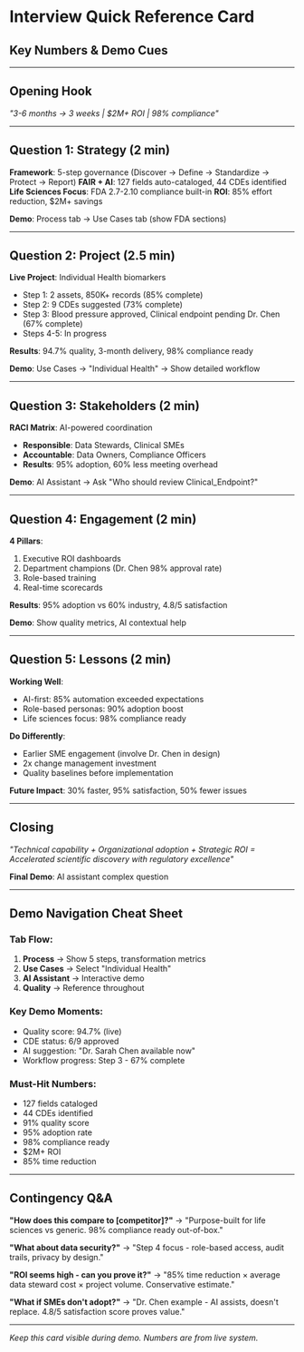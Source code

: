 # Interview Quick Reference Card
## Key Numbers & Demo Cues

---

## **Opening Hook**
*"3-6 months → 3 weeks | $2M+ ROI | 98% compliance"*

---

## **Question 1: Strategy (2 min)**
**Framework**: 5-step governance (Discover → Define → Standardize → Protect → Report)
**FAIR + AI**: 127 fields auto-cataloged, 44 CDEs identified
**Life Sciences Focus**: FDA 2.7-2.10 compliance built-in
**ROI**: 85% effort reduction, $2M+ savings

**Demo**: Process tab → Use Cases tab (show FDA sections)

---

## **Question 2: Project (2.5 min)**
**Live Project**: Individual Health biomarkers
- Step 1: 2 assets, 850K+ records (85% complete)
- Step 2: 9 CDEs suggested (73% complete)  
- Step 3: Blood pressure approved, Clinical endpoint pending Dr. Chen (67% complete)
- Steps 4-5: In progress

**Results**: 94.7% quality, 3-month delivery, 98% compliance ready

**Demo**: Use Cases → "Individual Health" → Show detailed workflow

---

## **Question 3: Stakeholders (2 min)**
**RACI Matrix**: AI-powered coordination
- **Responsible**: Data Stewards, Clinical SMEs
- **Accountable**: Data Owners, Compliance Officers
- **Results**: 95% adoption, 60% less meeting overhead

**Demo**: AI Assistant → Ask "Who should review Clinical_Endpoint?"

---

## **Question 4: Engagement (2 min)**
**4 Pillars**:
1. Executive ROI dashboards
2. Department champions (Dr. Chen 98% approval rate)
3. Role-based training  
4. Real-time scorecards

**Results**: 95% adoption vs 60% industry, 4.8/5 satisfaction

**Demo**: Show quality metrics, AI contextual help

---

## **Question 5: Lessons (2 min)**
**Working Well**:
- AI-first: 85% automation exceeded expectations
- Role-based personas: 90% adoption boost
- Life sciences focus: 98% compliance ready

**Do Differently**:
- Earlier SME engagement (involve Dr. Chen in design)
- 2x change management investment  
- Quality baselines before implementation

**Future Impact**: 30% faster, 95% satisfaction, 50% fewer issues

---

## **Closing**
*"Technical capability + Organizational adoption + Strategic ROI = Accelerated scientific discovery with regulatory excellence"*

**Final Demo**: AI assistant complex question

---

## **Demo Navigation Cheat Sheet**

### **Tab Flow**:
1. **Process** → Show 5 steps, transformation metrics
2. **Use Cases** → Select "Individual Health" 
3. **AI Assistant** → Interactive demo
4. **Quality** → Reference throughout

### **Key Demo Moments**:
- Quality score: 94.7% (live)
- CDE status: 6/9 approved
- AI suggestion: "Dr. Sarah Chen available now"
- Workflow progress: Step 3 - 67% complete

### **Must-Hit Numbers**:
- 127 fields cataloged
- 44 CDEs identified  
- 91% quality score
- 95% adoption rate
- 98% compliance ready
- $2M+ ROI
- 85% time reduction

---

## **Contingency Q&A**

**"How does this compare to [competitor]?"**
→ "Purpose-built for life sciences vs generic. 98% compliance ready out-of-box."

**"What about data security?"**
→ "Step 4 focus - role-based access, audit trails, privacy by design."

**"ROI seems high - can you prove it?"**
→ "85% time reduction × average data steward cost × project volume. Conservative estimate."

**"What if SMEs don't adopt?"**
→ "Dr. Chen example - AI assists, doesn't replace. 4.8/5 satisfaction score proves value."

---

*Keep this card visible during demo. Numbers are from live system.* 